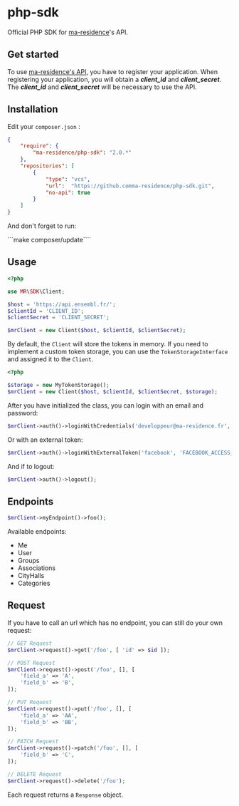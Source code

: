 # php-sdk

Official PHP SDK for [ma-residence](https://www.ma-residence.fr)'s API.

## Get started

To use [ma-residence's API](https://github.com/ma-residence/api), you have to register your application.
When registering your application, you will obtain a ***client_id*** and ***client_secret***.
The ***client_id*** and ***client_secret*** will be necessary to use the API.

## Installation

Edit your `composer.json` :

```json
{
    "require": {
        "ma-residence/php-sdk": "2.0.*"
    },
    "repositories": [
        {
            "type": "vcs",
            "url":  "https://github.comma-residence/php-sdk.git",
            "no-api": true
        }
    ]
}
```

And don't forget to run:

```make composer/update````

## Usage

```php
<?php

use MR\SDK\Client;

$host = 'https://api.ensembl.fr/';
$clientId = 'CLIENT_ID';
$clientSecret = 'CLIENT_SECRET';

$mrClient = new Client($host, $clientId, $clientSecret);
```

By default, the `Client` will store the tokens in memory.
If you need to implement a custom token storage, you can use the `TokenStorageInterface` and assigned it to the `Client`.

```php
<?php

$storage = new MyTokenStorage();
$mrClient = new Client($host, $clientId, $clientSecret, $storage);
```

After you have initialized the class, you can login with an email and password:

```php
$mrClient->auth()->loginWithCredentials('developpeur@ma-residence.fr', 'password');
```

Or with an external token:

```php
$mrClient->auth()->loginWithExternalToken('facebook', 'FACEBOOK_ACCESS_TOKEN');
```

And if to logout:

```php
$mrClient->auth()->logout();
```

## Endpoints

```php
$mrClient->myEndpoint()->foo();
```

Available endpoints:

- Me
- User
- Groups
- Associations
- CityHalls
- Categories

## Request

If you have to call an url which has no endpoint, you can still do your own request:

```php
// GET Request
$mrClient->request()->get('/foo', [ 'id' => $id ]);

// POST Request
$mrClient->request()->post('/foo', [], [
    'field_a' => 'A',
    'field_b' => 'B',
]);

// PUT Request
$mrClient->request()->put('/foo', [], [
    'field_a' => 'AA',
    'field_b' => 'BB',
]);

// PATCH Request
$mrClient->request()->patch('/foo', [], [
    'field_b' => 'C',
]);

// DELETE Request
$mrClient->request()->delete('/foo');
```

Each request returns a `Response` object.
